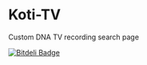 # Koti-TV
Custom DNA TV recording search page


[![Bitdeli Badge](https://d2weczhvl823v0.cloudfront.net/KimeT/koti-tv/trend.png)](https://bitdeli.com/free "Bitdeli Badge")
